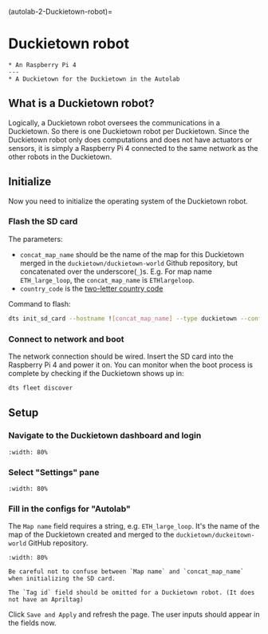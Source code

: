 (autolab-2-Duckietown-robot)=
# Duckietown robot

```{needget}
* An Raspberry Pi 4
---
* A Duckietown for the Duckietown in the Autolab
```

## What is a Duckietown robot?

Logically, a Duckietown robot oversees the communications in a Duckietown. So there is one Duckietown robot per Duckietown. Since the Duckietown robot only does computations and does not have actuators or sensors, it is simply a Raspberry Pi 4 connected to the same network as the other robots in the Duckietown.

## Initialize

Now you need to initialize the operating system of the Duckietown robot.
### Flash the SD card

The parameters:

- `concat_map_name` should be the name of the map for this Duckietown merged in the `duckietown/duckietown-world` Github repository, but concatenated over the underscore(`_`)s. E.g. For map name `ETH_large_loop`, the `concat_map_name` is `ETHlargeloop`.
- `country_code` is the [two-letter country code](https://en.wikipedia.org/wiki/ISO_3166-1_alpha-2)

Command to flash:

```bash
dts init_sd_card --hostname ![concat_map_name] --type duckietown --configuration DT21 --country ![country_code]
```

### Connect to network and boot

The network connection should be wired. Insert the SD card into the Raspberry Pi 4 and power it on. You can monitor when the boot process is complete by checking if the Duckietown shows up in:

```bash
dts fleet discover
```

## Setup

### Navigate to the Duckietown dashboard and login

```{figure} ./_images/autobots_dashboard-login.png
:width: 80%
```

### Select "Settings" pane

```{figure} ./_images/autobots_dashboard-settings.png
:width: 80%
```

### Fill in the configs for "Autolab"

The `Map name` field requires a string, e.g. `ETH_large_loop`. It's the name of the map of the Duckietown created and merged to the `duckietown/duckeitown-world` GitHub repository.

```{figure} ./_images/autobots_dashboard-autolab-config.png
:width: 80%
```

```{attention}
Be careful not to confuse between `Map name` and `concat_map_name` when initializing the SD card.

```

```{note}
The `Tag id` field should be omitted for a Duckietown robot. (It does not have an Apriltag)

```

Click `Save and Apply` and refresh the page. The user inputs should appear in the fields now.
